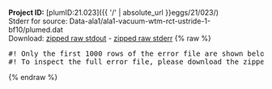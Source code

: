 **Project ID:** [plumID:21.023]({{ '/' | absolute_url }}eggs/21/023/)  
Stderr for source:  Data-ala1/ala1-vacuum-wtm-rct-ustride-1-bf10/plumed.dat   
Download: [zipped raw stdout](plumed.dat.plumed.stdout.txt.zip) - [zipped raw stderr](plumed.dat.plumed.stderr.txt.zip) 
{% raw %}
<pre>
#! Only the first 1000 rows of the error file are shown below
#! To inspect the full error file, please download the zipped raw stderr file above
</pre>
{% endraw %}
